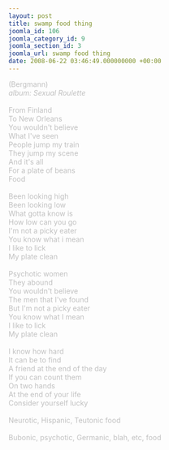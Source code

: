 ```yaml
---
layout: post
title: swamp food thing
joomla_id: 106
joomla_category_id: 9
joomla_section_id: 3
joomla_url: swamp food thing
date: 2008-06-22 03:46:49.000000000 +00:00
---
```

<span style="color: #c0c0c0">(Bergmann)<br />
<i>album: Sexual Roulette</i><br />
<br />
From Finland<br />
To New Orleans<br />
You wouldn't believe<br />
What I've seen<br />
People jump my train<br />
They jump my scene<br />
And it's all<br />
For a plate of beans<br />
Food<br />
<br />
Been looking high<br />
Been looking low<br />
What gotta know is<br />
How low can you go<br />
I'm not a picky eater<br />
You know what i mean<br />
I like to lick<br />
My plate clean<br />
<br />
Psychotic women<br />
They abound<br />
You wouldn't believe<br />
The men that I've found<br />
But I'm not a picky eater<br />
You know what I mean<br />
I like to lick<br />
My plate clean<br />
<br />
I know how hard<br />
It can be to find<br />
A friend at the end of the day<br />
If you can count them<br />
On two hands<br />
At the end of your life<br />
Consider yourself lucky<br />
<br />
Neurotic, Hispanic, Teutonic food<br />
<br />
Bubonic, psychotic, Germanic, blah, etc, food
</span>
